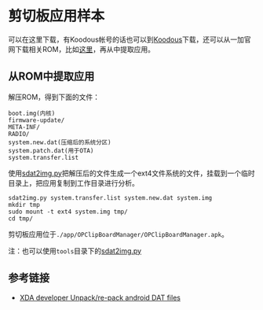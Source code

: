 # 剪切板应用样本


可以在这里下载，有Koodous帐号的话也可以到[Koodous](https://koodous.com/apks/2f8a01035e0409d1a44c5d658bac0ba4e900df6f017556ce07b33a6c5c9ffa99)下载，还可以从一加官网下载相关ROM，比如[这里](http://download.h2os.com/OnePlus%203T/OPEN/OnePlus3THydrogen_28_OTA_042_all_1801181105_27ae1c3d35234b93.zip)，再从中提取应用。


## 从ROM中提取应用

解压ROM，得到下面的文件：

```
boot.img(内核)
firmware-update/
META-INF/
RADIO/
system.new.dat(压缩后的系统分区)
system.patch.dat(用于OTA)
system.transfer.list
```


使用[sdat2img.py](https://github.com/xpirt/sdat2img)把解压后的文件生成一个ext4文件系统的文件，挂载到一个临时目录上，把应用复制到工作目录进行分析。

```
sdat2img.py system.transfer.list system.new.dat system.img
mkdir tmp
sudo mount -t ext4 system.img tmp/
cd tmp/
```

剪切板应用位于`./app/OPClipBoardManager/OPClipBoardManager.apk`。







注：也可以使用`tools`目录下的[sdat2img.py](https://github.com/explorerlxz/OPClipBoardManager/blob/master/tools/sdat2img.py)










## 参考链接

 - [XDA developer Unpack/re-pack android DAT files](https://forum.xda-developers.com/android/software-hacking/how-to-conver-lollipop-dat-files-to-t2978952)
